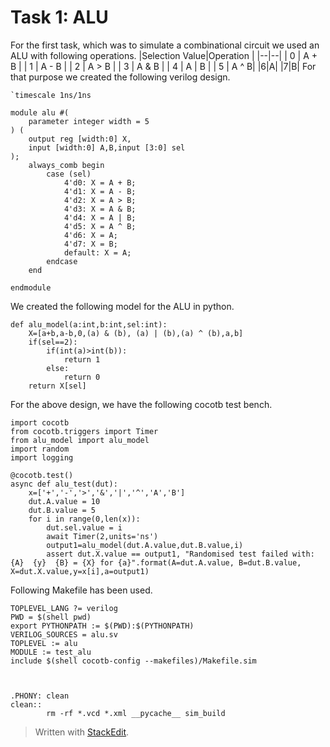 ﻿# Task 1: ALU
For the first task, which was to simulate a combinational circuit we used an ALU with following operations.
|Selection Value|Operation  |
|--|--|
| 0 | A + B |
| 1 | A - B |
| 2 | A > B |
| 3 | A & B |
| 4 | A \| B |
| 5 | A ^ B|
|6|A|
|7|B|
For that purpose we created the following verilog design.

    `timescale 1ns/1ns
    
    module alu #(
        parameter integer width = 5
    ) (
        output reg [width:0] X,
        input [width:0] A,B,input [3:0] sel
    );
        always_comb begin 
            case (sel)
                4'd0: X = A + B;
                4'd1: X = A - B;
                4'd2: X = A > B;
                4'd3: X = A & B;
                4'd4: X = A | B;
                4'd5: X = A ^ B;
                4'd6: X = A;
                4'd7: X = B;
                default: X = A;
            endcase
        end
        
    endmodule
We created the following model for the ALU in python.

    def alu_model(a:int,b:int,sel:int):
        X=[a+b,a-b,0,(a) & (b), (a) | (b),(a) ^ (b),a,b]
        if(sel==2):
            if(int(a)>int(b)):
                return 1
            else:
                return 0
        return X[sel]

For the above design, we have the following cocotb test bench.

    import cocotb
    from cocotb.triggers import Timer
    from alu_model import alu_model
    import random
    import logging
    
    @cocotb.test()
    async def alu_test(dut):
        x=['+','-','>','&','|','^','A','B']
        dut.A.value = 10
        dut.B.value = 5
        for i in range(0,len(x)):
            dut.sel.value = i
            await Timer(2,units='ns')
            output1=alu_model(dut.A.value,dut.B.value,i)
            assert dut.X.value == output1, "Randomised test failed with: {A}  {y}  {B} = {X} for {a}".format(A=dut.A.value, B=dut.B.value, X=dut.X.value,y=x[i],a=output1)
Following Makefile has been used.

    TOPLEVEL_LANG ?= verilog
    PWD = $(shell pwd)
    export PYTHONPATH := $(PWD):$(PYTHONPATH)
    VERILOG_SOURCES = alu.sv
    TOPLEVEL := alu
    MODULE := test_alu
    include $(shell cocotb-config --makefiles)/Makefile.sim
    
    
    
    .PHONY: clean
    clean::
            rm -rf *.vcd *.xml __pycache__ sim_build

> Written with [StackEdit](https://stackedit.io/).
